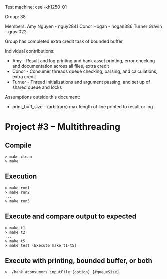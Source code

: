 Test machine: csel-kh1250-01

Group: 38

Members:
Amy Nguyen - nguy2841
Conor Hogan - hogan386
Turner Gravin - gravi022

Group has completed extra credit task of bounded buffer

Individual contributions: 
  * Amy -  Result and log printing and bank asset printing, error checking and documentation across all files, extra credit 
  * Conor - Consumer threads queue checking, parsing, and calculations, extra credit
  * Turner - Thread initializations and argument passing, and set up of shared queue and locks

Assumptions outside this document:
  * print_buff_size - (arbitrary) max length of line printed to result or log

# Project #3 – Multithreading

## Compile
	> make clean
	> make

## Execution
	> make run1
	> make run2 
	...
	> make run5

## Execute and compare output to expected
	> make t1
	> make t2 
	...
	> make t5
	> make test (Execute make t1-t5)


## Execute with printing, bounded buffer, or both
 	> ./bank #consumers inputFile [option] [#queueSize]

  <!-- • The first argument “#consumer” is the number of consumers the program will create.
      • The second argument “filename” is the input file name
      • The third, optional, argument has only three options: “-p”, “-b”, “-bp”.
          o No need to write logs or limit buffer if no option is provided.
          o “-p” means printing, the program will generate log in this case.
          o “-b” means bounded buffer (extra credit), the program will use it instead of unbounded buffer.
          o “-bp” means both bounded buffer and log printing.
        • #queue_Size means the queue size if using bounded buffer (extra credits). -->


